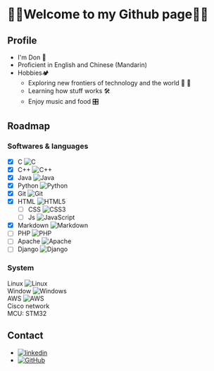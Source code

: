 # 🎉🎉Welcome to my Github page🎉🎉 

## Profile 
- I'm Don 🦔
- Proficient in English and Chinese (Mandarin)
- Hobbies🏕️
  - Exploring new frontiers of technology and the world 🎇 🌠
  - Learning how stuff works 🛠️
  - Enjoy music and food 🎛️

## Roadmap
### Softwares & languages
- [x] C ![C]  
- [x] C++ ![C++]    
- [x] Java ![Java]  
- [x] Python ![Python]
- [x] Git ![Git]
- [x] HTML ![HTML5]
  - [ ] CSS ![CSS3] 
  - [ ] Js ![JavaScript]
- [x] Markdown ![Markdown]
- [ ]  PHP ![PHP]      
- [ ]  Apache ![Apache]
- [ ]  Django ![Django]     
    
### System
Linux ![Linux]  
Window ![Windows]  
AWS ![AWS]  
Cisco network  
MCU: STM32

<!-- CONTACT -->
## Contact
- [![linkedin]][linkedin-url]
- [![GitHub]][GitHub-url]



<!---
TheGreatReee/TheGreatReee is a ✨ special ✨ repository because its `README.md` (this file) appears on your GitHub profile.
You can click the Preview link to take a look at your changes.
--->

<!-- MARKDOWN LINKS & IMAGES -->
<!-- https://github.com/Ileriayo/markdown-badges -->

[C]: https://img.shields.io/badge/c-%2300599C.svg?style=for-the-badge&logo=c&logoColor=white
[C++]: https://img.shields.io/badge/c++-%2300599C.svg?style=for-the-badge&logo=c%2B%2B&logoColor=white
[CSS3]: https://img.shields.io/badge/css3-%231572B6.svg?style=for-the-badge&logo=css3&logoColor=white
[HTML5]: https://img.shields.io/badge/html5-%23E34F26.svg?style=for-the-badge&logo=html5&logoColor=white
[Java]: https://img.shields.io/badge/java-%23ED8B00.svg?style=for-the-badge&logo=java&logoColor=white
[JavaScript]: https://img.shields.io/badge/javascript-%23323330.svg?style=for-the-badge&logo=javascript&logoColor=%23F7DF1E
[Markdown]: https://img.shields.io/badge/markdown-%23000000.svg?style=for-the-badge&logo=markdown&logoColor=white
[PHP]: https://img.shields.io/badge/php-%23777BB4.svg?style=for-the-badge&logo=php&logoColor=white
[Python]: https://img.shields.io/badge/python-3670A0?style=for-the-badge&logo=python&logoColor=ffdd54

[Linux]: https://img.shields.io/badge/Linux-FCC624?style=for-the-badge&logo=linux&logoColor=black
[Windows]: https://img.shields.io/badge/Windows-0078D6?style=for-the-badge&logo=windows&logoColor=white
[AWS]: https://img.shields.io/badge/AWS-%23FF9900.svg?style=for-the-badge&logo=amazon-aws&logoColor=white

[Apache]: https://img.shields.io/badge/apache-%23D42029.svg?style=for-the-badge&logo=apache&logoColor=white
[Django]: https://img.shields.io/badge/django-%23092E20.svg?style=for-the-badge&logo=django&logoColor=white

[Git]: https://img.shields.io/badge/git-%23F05033.svg?style=for-the-badge&logo=git&logoColor=white
[GitHub]: https://img.shields.io/badge/github-%23121011.svg?style=for-the-badge&logo=github&logoColor=white
[GitHub-url]: https://github.com/TheGreatReee
[Linkedin]: https://img.shields.io/badge/linkedin-%230077B5.svg?style=for-the-badge&logo=linkedin&logoColor=white
[linkedin-url]: https://www.linkedin.com/in/don-lim/
